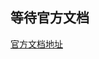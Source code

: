 ## 等待官方文档

[官方文档地址](https://github.com/phoenixframework/phoenix_guides/blob/master/testing/G_controllers.md)
